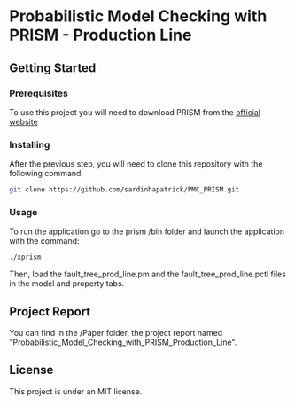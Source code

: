 # Probabilistic Model Checking with PRISM - Production Line

## Getting Started

### Prerequisites

To use this project you will need to download PRISM from the [official website](https://www.prismmodelchecker.org/download.php)


### Installing

After the previous step, you will need to clone this repository with the following command:


```bash
git clone https://github.com/sardinhapatrick/PMC_PRISM.git

```

### Usage

To run the application go to the prism /bin folder and launch the application with the command:

```bash
./xprism

```

Then, load the fault_tree_prod_line.pm and the fault_tree_prod_line.pctl files in the model and property tabs.


## Project Report

You can find in the /Paper folder, the project report named "Probabilistic_Model_Checking_with_PRISM_Production_Line".


## License

This project is under an MIT license.
